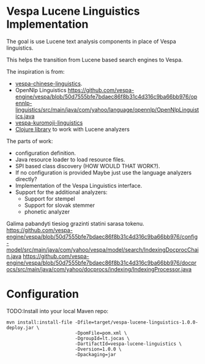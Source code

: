 # Vespa Lucene Linguistics Implementation

The goal is use Lucene text analysis components in place of Vespa linguistics.

This helps the transition from Lucene based search engines to Vespa.

The inspiration is from:
- [vespa-chinese-linguistics](https://github.com/vespa-engine/sample-apps/blob/master/examples/vespa-chinese-linguistics/src/main/java/com/qihoo/language/JiebaLinguistics.java).
- OpenNlp Linguistics https://github.com/vespa-engine/vespa/blob/50d7555bfe7bdaec86f8b31c4d316c9ba66bb976/opennlp-linguistics/src/main/java/com/yahoo/language/opennlp/OpenNlpLinguistics.java
- [vespa-kuromoji-linguistics](https://github.com/yahoojapan/vespa-kuromoji-linguistics/tree/main)
- [Clojure library](https://github.com/dainiusjocas/lucene-text-analysis) to work with Lucene analyzers 

The parts of work:
- configuration definition.
- Java resource loader to load resource files.
- SPI based class discovery (HOW WOULD THAT WORK?).
- If no configuration is provided Maybe just use the language analyzers directly?
- Implementation of the Vespa Linguistics interface.
- Support for the additional analyzers:
  - Support for stempel
  - Support for slovak stemmer
  - phonetic analyzer


Galima pabandyti tiesiog grazinti statini sarasa tokenu.
https://github.com/vespa-engine/vespa/blob/50d7555bfe7bdaec86f8b31c4d316c9ba66bb976/config-model/src/main/java/com/yahoo/vespa/model/search/IndexingDocprocChain.java
https://github.com/vespa-engine/vespa/blob/50d7555bfe7bdaec86f8b31c4d316c9ba66bb976/docprocs/src/main/java/com/yahoo/docprocs/indexing/IndexingProcessor.java

# Configuration


TODO:Install into your local Maven repo:
```shell
mvn install:install-file -Dfile=target/vespa-lucene-linguistics-1.0.0-deploy.jar \
                         -DpomFile=pom.xml \
                         -DgroupId=lt.jocas \
                         -DartifactId=vespa-lucene-linguistics \
                         -Dversion=1.0.0 \
                         -Dpackaging=jar
```
